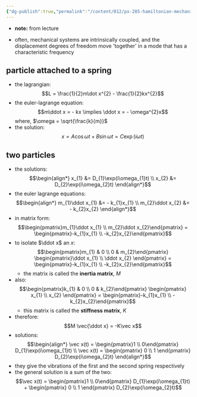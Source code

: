```yaml
---
{"dg-publish":true,"permalink":"/content/012/px-285-hamiltonian-mechanics-and-fluid-dynamics/g-normal-modes-and-small-oscillations/px-285-g3-derivation-from-examples/","created":"2024-11-25T10:50:32.000+00:00","updated":"2024-11-26T12:59:01.087+00:00"}
---
```


- **note:** from lecture

- often, mechanical systems are intrinsically coupled, and the displacement degrees of freedom move 'together' in a mode that has a characteristic frequency
## particle attached to a spring
- the lagrangian: 
$$L = \frac{1}{2}m\dot x^{2} - \frac{1}{2}kx^{2}$$
- the euler-lagrange equation: 
$$m\ddot x = - kx \implies \ddot x = - \omega^{2}x$$
	where, $\omega = \sqrt{\frac{k}{m}}$ 
- the solution: 
$$x = A\cos\omega t + B\sin\omega t = C\exp(i\omega t)$$
## two particles 
- the solutions: 
$$\begin{align*}
	x_{1} &= D_{1}\exp(i\omega_{1}t) \\
	x_{2} &= D_{2}\exp(i\omega_{2}t) 
\end{align*}$$
- the euler lagrange equations: 
$$\begin{align*}
	m_{1}\ddot x_{1} &= - k_{1}x_{1} \\
	m_{2}\ddot x_{2} &= - k_{2}x_{2} 
\end{align*}$$
- in matrix form: 
$$\begin{pmatrix}m_{1}\ddot x_{1} \\ m_{2}\ddot x_{2}\end{pmatrix} = \begin{pmatrix}-k_{1}x_{1} \\ -k_{2}x_{2}\end{pmatrix}$$
- to isolate $\ddot x$ an $x:$ 
$$\begin{pmatrix}m_{1} & 0 \\ 0 & m_{2}\end{pmatrix} \begin{pmatrix}\ddot x_{1} \\ \ddot x_{2} \end{pmatrix} = \begin{pmatrix}-k_{1}x_{1} \\ -k_{2}x_{2}\end{pmatrix}$$
	- the matrix is called the **inertia matrix**, $M$
- also: 
$$\begin{pmatrix}k_{1} & 0 \\ 0 & k_{2}\end{pmatrix} \begin{pmatrix} x_{1} \\ x_{2} \end{pmatrix} = \begin{pmatrix}-k_{1}x_{1} \\ -k_{2}x_{2}\end{pmatrix}$$
	- this matrix is called the **stiffness matrix**, $K$
- therefore: 
$$M \vec{\ddot x}  = -K\vec x$$
- solutions: 
$$\begin{align*}
	\vec x(t) = \begin{pmatrix}1 \\ 0\end{pmatrix} D_{1}\exp(i\omega_{1}t) \\
	\vec x(t) = \begin{pmatrix} 0 \\ 1 \end{pmatrix} D_{2}\exp(i\omega_{2}t)
\end{align*}$$
- they give the vibrations of the first and the second spring respectively
- the general solution is a sum of the two: 
$$\vec x(t) = \begin{pmatrix}1 \\ 0\end{pmatrix} D_{1}\exp(i\omega_{1}t) + \begin{pmatrix} 0 \\ 1 \end{pmatrix} D_{2}\exp(i\omega_{2}t)$$